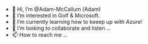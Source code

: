 - 👋 Hi, I’m @Adam-McCallum (Adam)
- 👀 I’m interested in Golf & Microsoft.
- 🌱 I’m currently learning how to keeep up with Azure!
- 💞️ I’m looking to collaborate and listen ...
- 📫 How to reach me ...

<!---
Adam-Mccallum/Adam-McCallum is a ✨ special ✨ repository because its `README.md` (this file) appears on your GitHub profile.
You can click the Preview link to take a look at your changes.
--->
